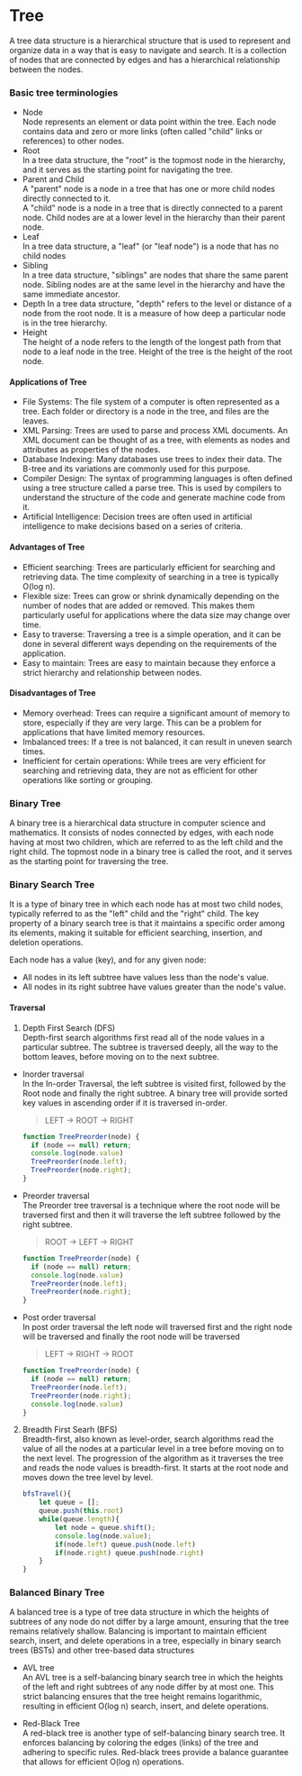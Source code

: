 # Tree 
A tree data structure is a hierarchical structure that is used to represent and organize data in a way that is easy to navigate and search. It is a collection of nodes that are connected by edges and has a hierarchical relationship between the nodes.  
### Basic tree terminologies  
- Node  
Node represents an element or data point within the tree. Each node contains data and zero or more links (often called "child" links or references) to other nodes.  
- Root  
In a tree data structure, the "root" is the topmost node in the hierarchy, and it serves as the starting point for navigating the tree.   
- Parent and Child  
A "parent" node is a node in a tree that has one or more child nodes directly connected to it.  
A "child" node is a node in a tree that is directly connected to a parent node.
Child nodes are at a lower level in the hierarchy than their parent node.  
- Leaf  
In a tree data structure, a "leaf" (or "leaf node") is a node that has no child nodes  
- Sibling  
In a tree data structure, "siblings" are nodes that share the same parent node. Sibling nodes are at the same level in the hierarchy and have the same immediate ancestor.  
- Depth 
In a tree data structure, "depth" refers to the level or distance of a node from the root node. It is a measure of how deep a particular node is in the tree hierarchy.  
- Height  
The height of a node refers to the length of the longest path from that node to a leaf node in the tree. Height of the tree is the height of the root node. 

#### Applications of Tree  
- File Systems: The file system of a computer is often represented as a tree. Each folder or directory is a node in the tree, and files are the leaves.
- XML Parsing: Trees are used to parse and process XML documents. An XML document can be thought of as a tree, with elements as nodes and attributes as properties of the nodes.
- Database Indexing: Many databases use trees to index their data. The B-tree and its variations are commonly used for this purpose.
- Compiler Design: The syntax of programming languages is often defined using a tree structure called a parse tree. This is used by compilers to understand the structure of the code and generate machine code from it.
- Artificial Intelligence: Decision trees are often used in artificial intelligence to make decisions based on a series of criteria.  

#### Advantages of Tree 
- Efficient searching: Trees are particularly efficient for searching and retrieving data. The time complexity of searching in a tree is typically O(log n).  
- Flexible size: Trees can grow or shrink dynamically depending on the number of nodes that are added or removed. This makes them particularly useful for applications where the data size may change over time.  
- Easy to traverse: Traversing a tree is a simple operation, and it can be done in several different ways depending on the requirements of the application.   
- Easy to maintain: Trees are easy to maintain because they enforce a strict hierarchy and relationship between nodes.  

#### Disadvantages of Tree  
- Memory overhead: Trees can require a significant amount of memory to store, especially if they are very large. This can be a problem for applications that have limited memory resources.  
- Imbalanced trees: If a tree is not balanced, it can result in uneven search times.  
- Inefficient for certain operations: While trees are very efficient for searching and retrieving data, they are not as efficient for other operations like sorting or grouping. 
### Binary Tree  

A binary tree is a hierarchical data structure in computer science and mathematics. It consists of nodes connected by edges, with each node having at most two children, which are referred to as the left child and the right child. The topmost node in a binary tree is called the root, and it serves as the starting point for traversing the tree.  

### Binary Search Tree  
It is a type of binary tree in which each node has at most two child nodes, typically referred to as the "left" child and the "right" child. The key property of a binary search tree is that it maintains a specific order among its elements, making it suitable for efficient searching, insertion, and deletion operations.

Each node has a value (key), and for any given node:
- All nodes in its left subtree have values less than the node's value.
- All nodes in its right subtree have values greater than the node's value.  
#### Traversal
1. Depth First Search (DFS)  
Depth-first search algorithms first read all of the node values in a particular subtree. The subtree is traversed deeply, all the way to the bottom leaves, before moving on to the next subtree.  
- Inorder traversal  
In the In-order Traversal, the left subtree is visited first, followed by the Root node and finally the right subtree. A binary tree will provide sorted key values in  ascending order if it is traversed in-order.  

  > LEFT → ROOT → RIGHT  
  ```js
  function TreePreorder(node) {
    if (node == null) return;
    console.log(node.value)
    TreePreorder(node.left);
    TreePreorder(node.right);  
  }
  ```    
- Preorder traversal  
The Preorder tree traversal is a technique where the root node will be traversed first and then it will traverse the left subtree followed by the right subtree.  
  > ROOT → LEFT → RIGHT
  ```js
  function TreePreorder(node) {
    if (node == null) return;
    console.log(node.value)
    TreePreorder(node.left);
    TreePreorder(node.right);
  }
  ```
- Post order traversal  
In post order traversal the left node will traversed first and the right node will be traversed and finally the root node will be traversed  
  >  LEFT → RIGHT → ROOT  
  ```js
  function TreePreorder(node) {
    if (node == null) return;
    TreePreorder(node.left);
    TreePreorder(node.right);
    console.log(node.value)
  }
  ```  
2. Breadth First Searh (BFS)  
Breadth-first, also known as level-order, search algorithms read the value of all the nodes at a particular level in a tree before moving on to the next level. The progression of the algorithm as it traverses the tree and reads the node values is breadth-first. It starts at the root node and moves down the tree level by level.

    ```js
    bfsTravel(){
        let queue = [];
        queue.push(this.root)
        while(queue.length){
            let node = queue.shift();
            console.log(node.value);
            if(node.left) queue.push(node.left)
            if(node.right) queue.push(node.right)
        }
    }
    ```
### Balanced Binary Tree
A balanced tree is a type of tree data structure in which the heights of subtrees of any node do not differ by a large amount, ensuring that the tree remains relatively shallow. Balancing is important to maintain efficient search, insert, and delete operations in a tree, especially in binary search trees (BSTs) and other tree-based data structures
- AVL tree  
An AVL tree is a self-balancing binary search tree in which the heights of the left and right subtrees of any node differ by at most one. This strict balancing ensures that the tree height remains logarithmic, resulting in efficient O(log n) search, insert, and delete operations.

- Red-Black Tree  
A red-black tree is another type of self-balancing binary search tree. It enforces balancing by coloring the edges (links) of the tree and adhering to specific rules. Red-black trees provide a balance guarantee that allows for efficient O(log n) operations.







